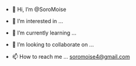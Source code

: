 - 👋 Hi, I’m @SoroMoise
- 👀 I’m interested in ...
- 🌱 I’m currently learning ...
- 💞️ I’m looking to collaborate on ...

- 📫 How to reach me ... soromoise4@gmail.com
<!---
SoroMoise/SoroMoise is a ✨ special ✨ repository because its `README.md` (this file) appears on your GitHub profile.
You can click the Preview link to take a look at your changes.
--->
